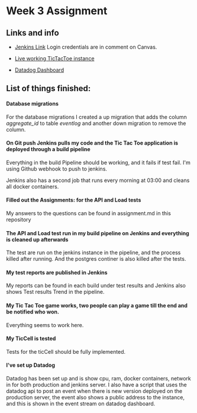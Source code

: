 # Week 3 Assignment

## Links and info

- [Jenkins Link](http://ec2-35-176-106-179.eu-west-2.compute.amazonaws.com:8080/)
Login credentials are in comment on Canvas.

- [Live working TicTacToe instance](http://ec2-35-177-133-99.eu-west-2.compute.amazonaws.com:8080/)

- [Datadog Dashboard](https://p.datadoghq.com/sb/e5b0bec5b-935b727242)



## List of things finished:

#### Database migrations

For the database migrations I created a up migration that adds the column *aggregate_id* to table *eventlog* and another down migration to remove the column.

#### On Git push Jenkins pulls my code and the Tic Tac Toe application is deployed through a build pipeline

Everything in the build Pipeline should be working, and it fails if test fail. I'm using Github webhook to push to jenkins.

Jenkins also has a second job that runs every morning at 03:00 and cleans all docker containers.

####  Filled out the Assignments: for the API and Load tests

My answers to the questions can be found in assignment.md in this repository

#### The API and Load test run in my build pipeline on Jenkins and everything is cleaned up afterwards

The test are run on the jenkins instance in the pipeline, and the process killed after running. And the postgres continer is also killed after the tests.

#### My test reports are published in Jenkins

My reports can be found in each build under test results and Jenkins also shows Test results Trend in the pipeline.

#### My Tic Tac Toe game works, two people can play a game till the end and be notified who won.

Everything seems to work here.

#### My TicCell is tested

Tests for the ticCell should be fully implemented.

#### I've set up Datadog

Datadog has been set up and is show cpu, ram, docker containers, network in for both production and jenkins server. I also have a script that uses the datadog api to post an event when there is new version deployed on the production server, the event also shows a public address to the instance, and this is shown in the event stream on datadog dashboard.
